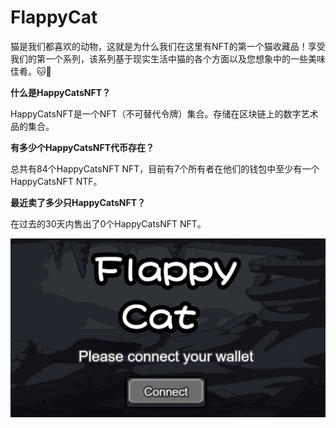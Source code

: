 # FlappyCat

猫是我们都喜欢的动物，这就是为什么我们在这里有NFT的第一个猫收藏品！享受我们的第一个系列，该系列基于现实生活中猫的各个方面以及您想象中的一些美味佳肴。🐱🌈

**什么是HappyCatsNFT？**

HappyCatsNFT是一个NFT（不可替代令牌）集合。存储在区块链上的数字艺术品的集合。

**有多少个HappyCatsNFT代币存在？**

总共有84个HappyCatsNFT NFT，目前有7个所有者在他们的钱包中至少有一个HappyCatsNFT NTF。

**最近卖了多少只HappyCatsNFT？**

在过去的30天内售出了0个HappyCatsNFT NFT。

![FlappyCat](25.png)

